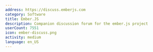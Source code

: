 ```yaml
---
address: https://discuss.emberjs.com
category: Software
title: Ember.JS
description: Companion discussion forum for the ember.js project
userCount: 7551
icon: ember-discuss.png
activity: medium
language: en_US
---
```

